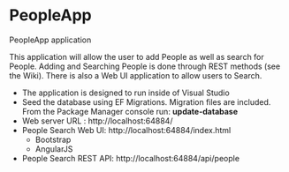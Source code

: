 # PeopleApp
PeopleApp application

This application will allow the user to add People as well as search for People.  Adding and Searching People 
is done through REST methods (see the Wiki).  There is also a Web UI application to allow users to Search.

- The application is designed to run inside of Visual Studio
- Seed the database using EF Migrations.  Migration files are included.  From the Package Manager console run: **update-database**
- Web server URL : http://localhost:64884/
- People Search Web UI:  http://localhost:64884/index.html
  - Bootstrap
  - AngularJS
- People Search REST API: http://localhost:64884/api/people
